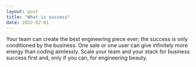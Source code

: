 ```yaml
---
layout: post
title: "What is success"
date: 2022-02-01
---
```


Your team can create the best engineering piece ever; the success is only conditioned by the business.
One sale or one user can give infinitely more energy than coding aimlessly.
Scale your team and your stack for business success first and, only if you can, for engineering beauty.